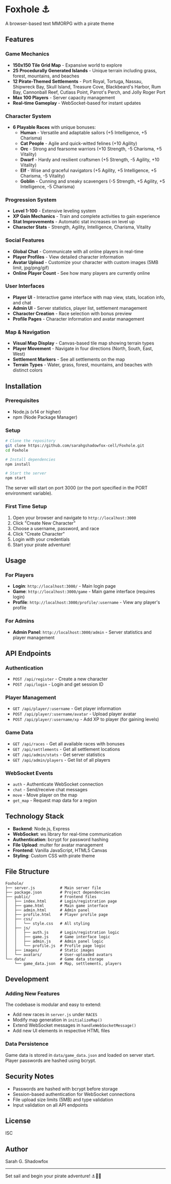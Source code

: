 # Foxhole ⚓

A browser-based text MMORPG with a pirate theme

## Features

### Game Mechanics
- **150x150 Tile Grid Map** - Expansive world to explore
- **25 Procedurally Generated Islands** - Unique terrain including grass, forest, mountains, and beaches
- **12 Pirate-Themed Settlements** - Port Royal, Tortuga, Nassau, Shipwreck Bay, Skull Island, Treasure Cove, Blackbeard's Harbor, Rum Bay, Cannonball Reef, Cutlass Point, Parrot's Perch, and Jolly Roger Port
- **Max 100 Players** - Server capacity management
- **Real-time Gameplay** - WebSocket-based for instant updates

### Character System
- **6 Playable Races** with unique bonuses:
  - **Human** - Versatile and adaptable sailors (+5 Intelligence, +5 Charisma)
  - **Cat People** - Agile and quick-witted felines (+10 Agility)
  - **Orc** - Strong and fearsome warriors (+10 Strength, -5 Charisma, +5 Vitality)
  - **Dwarf** - Hardy and resilient craftsmen (+5 Strength, -5 Agility, +10 Vitality)
  - **Elf** - Wise and graceful navigators (+5 Agility, +5 Intelligence, +5 Charisma, -5 Vitality)
  - **Goblin** - Cunning and sneaky scavengers (-5 Strength, +5 Agility, +5 Intelligence, -5 Charisma)

### Progression System
- **Level 1-100** - Extensive leveling system
- **XP Gain Mechanics** - Train and complete activities to gain experience
- **Stat Improvements** - Automatic stat increases on level up
- **Character Stats** - Strength, Agility, Intelligence, Charisma, Vitality

### Social Features
- **Global Chat** - Communicate with all online players in real-time
- **Player Profiles** - View detailed character information
- **Avatar Upload** - Customize your character with custom images (5MB limit, jpg/png/gif)
- **Online Player Count** - See how many players are currently online

### User Interfaces
- **Player UI** - Interactive game interface with map view, stats, location info, and chat
- **Admin UI** - Server statistics, player list, settlement management
- **Character Creation** - Race selection with bonus preview
- **Profile Pages** - Character information and avatar management

### Map & Navigation
- **Visual Map Display** - Canvas-based tile map showing terrain types
- **Player Movement** - Navigate in four directions (North, South, East, West)
- **Settlement Markers** - See all settlements on the map
- **Terrain Types** - Water, grass, forest, mountains, and beaches with distinct colors

## Installation

### Prerequisites
- Node.js (v14 or higher)
- npm (Node Package Manager)

### Setup
```bash
# Clone the repository
git clone https://github.com/sarahgshadowfox-cell/Foxhole.git
cd Foxhole

# Install dependencies
npm install

# Start the server
npm start
```

The server will start on port 3000 (or the port specified in the PORT environment variable).

### First Time Setup
1. Open your browser and navigate to `http://localhost:3000`
2. Click "Create New Character"
3. Choose a username, password, and race
4. Click "Create Character"
5. Login with your credentials
6. Start your pirate adventure!

## Usage

### For Players
- **Login**: `http://localhost:3000/` - Main login page
- **Game**: `http://localhost:3000/game` - Main game interface (requires login)
- **Profile**: `http://localhost:3000/profile/:username` - View any player's profile

### For Admins
- **Admin Panel**: `http://localhost:3000/admin` - Server statistics and player management

## API Endpoints

### Authentication
- `POST /api/register` - Create a new character
- `POST /api/login` - Login and get session ID

### Player Management
- `GET /api/player/:username` - Get player information
- `POST /api/player/:username/avatar` - Upload player avatar
- `POST /api/player/:username/xp` - Add XP to player (for gaining levels)

### Game Data
- `GET /api/races` - Get all available races with bonuses
- `GET /api/settlements` - Get all settlement locations
- `GET /api/admin/stats` - Get server statistics
- `GET /api/admin/players` - Get list of all players

### WebSocket Events
- `auth` - Authenticate WebSocket connection
- `chat` - Send/receive chat messages
- `move` - Move player on the map
- `get_map` - Request map data for a region

## Technology Stack

- **Backend**: Node.js, Express
- **WebSocket**: ws library for real-time communication
- **Authentication**: bcrypt for password hashing
- **File Upload**: multer for avatar management
- **Frontend**: Vanilla JavaScript, HTML5 Canvas
- **Styling**: Custom CSS with pirate theme

## File Structure

```
Foxhole/
├── server.js           # Main server file
├── package.json        # Project dependencies
├── public/             # Frontend files
│   ├── index.html      # Login/registration page
│   ├── game.html       # Main game interface
│   ├── admin.html      # Admin panel
│   ├── profile.html    # Player profile page
│   ├── css/
│   │   └── style.css   # All styling
│   ├── js/
│   │   ├── auth.js     # Login/registration logic
│   │   ├── game.js     # Game interface logic
│   │   ├── admin.js    # Admin panel logic
│   │   └── profile.js  # Profile page logic
│   ├── images/         # Static images
│   └── avatars/        # User-uploaded avatars
└── data/               # Game data storage
    └── game_data.json  # Map, settlements, players
```

## Development

### Adding New Features
The codebase is modular and easy to extend:
- Add new races in `server.js` under `RACES`
- Modify map generation in `initializeMap()`
- Extend WebSocket messages in `handleWebSocketMessage()`
- Add new UI elements in respective HTML files

### Data Persistence
Game data is stored in `data/game_data.json` and loaded on server start. Player passwords are hashed using bcrypt.

## Security Notes

- Passwords are hashed with bcrypt before storage
- Session-based authentication for WebSocket connections
- File upload size limits (5MB) and type validation
- Input validation on all API endpoints

## License

ISC

## Author

Sarah G. Shadowfox

---

Set sail and begin your pirate adventure! ⚓🏴‍☠️
